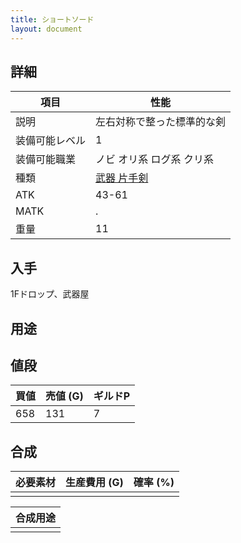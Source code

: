 ```yaml
---
title: ショートソード
layout: document
---
```

## 詳細


|項目|性能|
|---|---|
|説明|左右対称で整った標準的な剣|
|装備可能レベル|1|
|装備可能職業|ノビ オリ系 ログ系 クリ系|
|種類|[武器 片手剣](武器(片手剣))|
|ATK|43-61|
|MATK|.|
|重量|11|

## 入手

1Fドロップ、武器屋

## 用途


## 値段


|買値|売値 (G)|ギルドP|
|---|---|---|
|658|131|7|
	

## 合成


|必要素材|生産費用 (G)|確率 (%)|
|---|---|---|
||||


|合成用途|
|---|
||